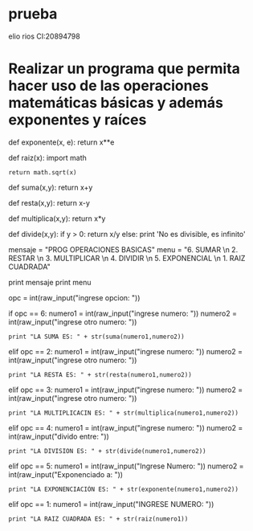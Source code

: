 prueba
======

elio rios CI:20894798

# Realizar un programa que permita hacer uso de las operaciones matemáticas básicas y además exponentes y raíces

def exponente(x, e):
    return x**e

def raiz(x):
    import math

    return math.sqrt(x)

def suma(x,y):
    return x+y

def resta(x,y):
    return x-y
    
def multiplica(x,y):
    return x*y
    
def divide(x,y):
    if y > 0:
        return x/y
    else: 
        print 'No es divisible, es infinito'

mensaje = "PROG OPERACIONES BASICAS"
menu = "6. SUMAR \n 2. RESTAR \n 3. MULTIPLICAR \n 4. DIVIDIR \n 5. EXPONENCIAL \n 1. RAIZ CUADRADA"

print mensaje
print menu

opc = int(raw_input("ingrese opcion: "))

if opc == 6:
	numero1 = int(raw_input("ingrese numero: "))
	numero2 = int(raw_input("ingrese otro numero: "))

	print "LA SUMA ES: " + str(suma(numero1,numero2))
elif opc == 2:
	numero1 = int(raw_input("ingrese numero: "))
	numero2 = int(raw_input("ingrese otro numero: "))

	print "LA RESTA ES: " + str(resta(numero1,numero2))

elif opc == 3:
	numero1 = int(raw_input("ingrese numero: "))
	numero2 = int(raw_input("ingrese otro numero: "))

	print "LA MULTIPLICACIN ES: " + str(multiplica(numero1,numero2))

elif opc == 4:
	numero1 = int(raw_input("ingrese numero: "))
	numero2 = int(raw_input("divido entre: "))

	print "LA DIVISION ES: " + str(divide(numero1,numero2))


elif opc == 5:
	numero1 = int(raw_input("Ingrese Numero: "))
	numero2 = int(raw_input("Exponenciado a: "))

	print "LA EXPONENCIACIÓN ES: " + str(exponente(numero1,numero2))

elif opc == 1:
	numero1 = int(raw_input("INGRESE NUMERO: "))
	

	print "LA RAIZ CUADRADA ES: " + str(raiz(numero1))



